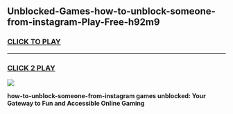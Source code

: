 
## Unblocked-Games-how-to-unblock-someone-from-instagram-Play-Free-h92m9
<h3>
<a href="https://premium76.site?title=how-to-unblock-someone-from-instagram&ref=21A">CLICK TO PLAY</a></h3>
<hr>

<h3>
<a href="https://premium76.site?title=how-to-unblock-someone-from-instagram&ref=21A">CLICK 2 PLAY</a>
  
</h3>

<a href="https://premium76.site?title=how-to-unblock-someone-from-instagram&ref=21A"><img src="https://clearcache.store/games.png"></a>


**how-to-unblock-someone-from-instagram games unblocked: Your Gateway to Fun and Accessible Online Gaming**
